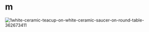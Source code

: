 # m

![1white-ceramic-teacup-on-white-ceramic-saucer-on-round-table-362673411](https://user-images.githubusercontent.com/61481921/75319011-23b7f180-58af-11ea-8c3d-e66757068ef7.jpg)
